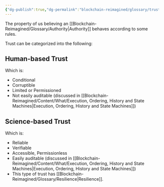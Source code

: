 ```yaml
---
{"dg-publish":true,"dg-permalink":"blockchain-reimagined/glossary/trust","permalink":"/blockchain-reimagined/glossary/trust/","hide":true,"created":"2024-09-13T19:58:03.887+01:00","updated":"2024-12-29T16:56:14.371+00:00"}
---
```



The property of us believing an [[Blockchain-Reimagined/Glossary/Authority\|Authority]] behaves according to some rules. 

Trust can be categorized into the following: 

## Human-based Trust
Which is:
- Conditional 
- Corruptible 
- Limited or Permissioned
- Not easily auditable (discussed in [[Blockchain-Reimagined/Content/What/Execution, Ordering, History and State Machines\|Execution, Ordering, History and State Machines]])

## Science-based Trust
Which is: 
- Reliable
- Verifiable
- Accessible, Permissionless
- Easily auditable (discussed in [[Blockchain-Reimagined/Content/What/Execution, Ordering, History and State Machines\|Execution, Ordering, History and State Machines]])
- This type of trust has [[Blockchain-Reimagined/Glossary/Resilience\|Resilience]]. 

